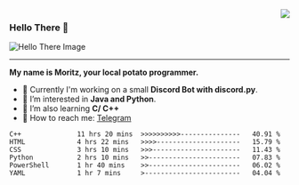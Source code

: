 <img align="right" src="https://visitor-badge.laobi.icu/badge?page_id=RealPotatoe.RealPotatoe">

### Hello There 👋

![Hello There Image](https://media.giphy.com/media/xTiIzJSKB4l7xTouE8/giphy.gif)

***

**My name is Moritz, your local potato programmer.**

* 💫 Currently I'm working on a small **Discord Bot with discord.py**.
* 🧠 I’m interested in **Java and Python**.
* 📖 I’m also learning **C/ C++**
* 💬 How to reach me: <a href="https://t.me/ThePotatoe">Telegram</a>

<!--START_SECTION:waka-->

```text
C++              11 hrs 20 mins  >>>>>>>>>>---------------   40.91 %
HTML             4 hrs 22 mins   >>>>---------------------   15.79 %
CSS              3 hrs 10 mins   >>>----------------------   11.43 %
Python           2 hrs 10 mins   >>-----------------------   07.83 %
PowerShell       1 hr 40 mins    >>-----------------------   06.02 %
YAML             1 hr 7 mins     >------------------------   04.04 %
```

<!--END_SECTION:waka-->
